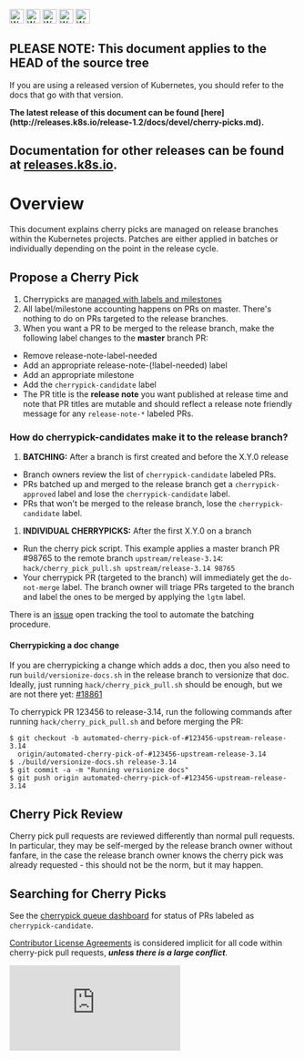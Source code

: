 <!-- BEGIN MUNGE: UNVERSIONED_WARNING -->

<!-- BEGIN STRIP_FOR_RELEASE -->

<img src="http://kubernetes.io/img/warning.png" alt="WARNING"
     width="25" height="25">
<img src="http://kubernetes.io/img/warning.png" alt="WARNING"
     width="25" height="25">
<img src="http://kubernetes.io/img/warning.png" alt="WARNING"
     width="25" height="25">
<img src="http://kubernetes.io/img/warning.png" alt="WARNING"
     width="25" height="25">
<img src="http://kubernetes.io/img/warning.png" alt="WARNING"
     width="25" height="25">

<h2>PLEASE NOTE: This document applies to the HEAD of the source tree</h2>

If you are using a released version of Kubernetes, you should
refer to the docs that go with that version.

<!-- TAG RELEASE_LINK, added by the munger automatically -->
<strong>
The latest release of this document can be found
[here](http://releases.k8s.io/release-1.2/docs/devel/cherry-picks.md).

Documentation for other releases can be found at
[releases.k8s.io](http://releases.k8s.io).
</strong>
--

<!-- END STRIP_FOR_RELEASE -->

<!-- END MUNGE: UNVERSIONED_WARNING -->

# Overview

This document explains cherry picks are managed on release branches within the
Kubernetes projects.  Patches are either applied in batches or individually
depending on the point in the release cycle.

## Propose a Cherry Pick

1. Cherrypicks are [managed with labels and milestones](pull-requests.md#release-notes)
1. All label/milestone accounting happens on PRs on master.  There's nothing to do on PRs targeted to the release branches.
1. When you want a PR to be merged to the release branch, make the following label changes to the **master** branch PR:
  * Remove release-note-label-needed
  * Add an appropriate release-note-(!label-needed) label
  * Add an appropriate milestone
  * Add the `cherrypick-candidate` label
  * The PR title is the **release note** you want published at release time and
    note that PR titles are mutable and should reflect a release note
    friendly message for any `release-note-*` labeled PRs.

### How do cherrypick-candidates make it to the release branch?

1. **BATCHING:** After a branch is first created and before the X.Y.0 release
  * Branch owners review the list of `cherrypick-candidate` labeled PRs.
  * PRs batched up and merged to the release branch get a `cherrypick-approved` label and lose the `cherrypick-candidate` label.
  * PRs that won't be merged to the release branch, lose the `cherrypick-candidate` label.

1. **INDIVIDUAL CHERRYPICKS:** After the first X.Y.0 on a branch
  * Run the cherry pick script.  This example applies a master branch PR #98765 to the remote branch `upstream/release-3.14`:
    `hack/cherry_pick_pull.sh upstream/release-3.14 98765`
  * Your cherrypick PR (targeted to the branch) will immediately get the
    `do-not-merge` label.  The branch owner will triage PRs targeted to
    the branch and label the ones to be merged by applying the `lgtm`
    label.

There is an [issue](https://github.com/kubernetes/kubernetes/issues/23347) open tracking the tool to automate the batching procedure.

#### Cherrypicking a doc change

If you are cherrypicking a change which adds a doc, then you also need to run
`build/versionize-docs.sh` in the release branch to versionize that doc.
Ideally, just running `hack/cherry_pick_pull.sh` should be enough, but we are not there
yet: [#18861](https://github.com/kubernetes/kubernetes/issues/18861)

To cherrypick PR 123456 to release-3.14, run the following commands after running `hack/cherry_pick_pull.sh` and before merging the PR:

```
$ git checkout -b automated-cherry-pick-of-#123456-upstream-release-3.14
  origin/automated-cherry-pick-of-#123456-upstream-release-3.14
$ ./build/versionize-docs.sh release-3.14
$ git commit -a -m "Running versionize docs"
$ git push origin automated-cherry-pick-of-#123456-upstream-release-3.14
```

## Cherry Pick Review

Cherry pick pull requests are reviewed differently than normal pull requests. In
particular, they may be self-merged by the release branch owner without fanfare,
in the case the release branch owner knows the cherry pick was already
requested - this should not be the norm, but it may happen.

## Searching for Cherry Picks

See the [cherrypick queue dashboard](http://cherrypick.k8s.io/#/queue) for
status of PRs labeled as `cherrypick-candidate`.

[Contributor License Agreements](http://releases.k8s.io/HEAD/CONTRIBUTING.md) is considered implicit
for all code within cherry-pick pull requests, ***unless there is a large
conflict***.


<!-- BEGIN MUNGE: GENERATED_ANALYTICS -->
[![Analytics](https://kubernetes-site.appspot.com/UA-36037335-10/GitHub/docs/devel/cherry-picks.md?pixel)]()
<!-- END MUNGE: GENERATED_ANALYTICS -->
